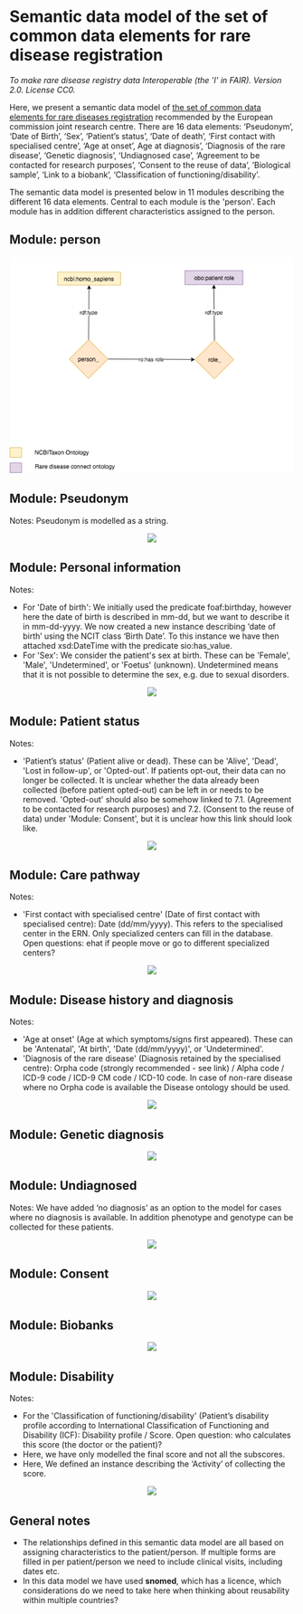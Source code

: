 # Semantic data model of the set of common data elements for rare disease registration
_To make rare disease registry data Interoperable (the 'I' in FAIR). Version 2.0. License CC0._

Here, we present a semantic data model of [the set of common data elements for rare diseases registration](http://www.erare.eu/sites/default/files/SetCommonData-EU%20RD%20Platform_CDS%20_final.pdf) recommended by the European commission joint research centre. There are 16 data elements: ‘Pseudonym’, ‘Date of Birth’, ‘Sex’, ‘Patient’s status’, ‘Date of death’, ‘First contact with specialised centre’, ‘Age at onset’, Age at diagnosis’, ‘Diagnosis of the rare disease’, ‘Genetic diagnosis’, ‘Undiagnosed case’, ‘Agreement to be contacted for research purposes’, ‘Consent to the reuse of data’, ’Biological sample’, ‘Link to a biobank’, ‘Classification of functioning/disability’.

The semantic data model is presented below in 11 modules describing the different 16 data elements. Central to each module is the 'person'. Each module has in addition different characteristics assigned to the person.

## Module: person

<p align="center"> 
    <img src="https://github.com/LUMC-BioSemantics/ERN-common-data-elements/blob/wiki/0_Patient_role.png">
</p>


## Module: Pseudonym

Notes: Pseudonym is modelled as a string.

<p align="center"> 
    <img src="https://github.com/LUMC-BioSemantics/ERN-common-data-elements/blob/wiki/1_Pseudonym.png">
</p>


## Module: Personal information

Notes:
- For 'Date of birth': We initially used the predicate foaf:birthday, however here the date of birth is described in mm-dd, but we want to describe it in mm-dd-yyyy. We now created a new instance describing ‘date of birth’ using the NCIT class ‘Birth Date’. To this instance we have then attached xsd:DateTime with the predicate sio:has_value.
- For 'Sex': We consider the patient's sex at birth. These can be 'Female', 'Male', 'Undetermined', or 'Foetus' (unknown). Undetermined means that it is not possible to determine the sex, e.g. due to sexual disorders.

<p align="center"> 
    <img src="https://github.com/LUMC-BioSemantics/ERN-common-data-elements/blob/wiki/2_Personal_information.png">
</p>


## Module: Patient status

Notes:
- 'Patient’s status' (Patient alive or dead). These can be 'Alive', 'Dead', 'Lost in follow-up', or 'Opted-out'. If patients opt-out, their data can no longer be collected. It is unclear whether the data already been collected (before patient opted-out) can be left in or needs to be removed. 'Opted-out' should also be somehow linked to 7.1. (Agreement to be contacted for research purposes) and 7.2. (Consent to the reuse of data) under 'Module: Consent', but it is unclear how this link should look like.

<p align="center"> 
    <img src="https://github.com/LUMC-BioSemantics/ERN-common-data-elements/blob/wiki/3_Patient_status.png">
</p>

## Module: Care pathway

Notes:
- 'First contact with specialised centre' (Date of first contact with specialised centre): Date (dd/mm/yyyy). This refers to the specialised center in the ERN. Only specialized centers can fill in the database. Open questions: ehat if people move or go to different specialized centers?

<p align="center"> 
    <img src="https://github.com/LUMC-BioSemantics/ERN-common-data-elements/blob/wiki/4_Care_pathway.png">
</p>


## Module: Disease history and diagnosis

Notes:
- 'Age at onset' (Age at which symptoms/signs first appeared). These can be 'Antenatal', 'At birth', 'Date (dd/mm/yyyy)', or 'Undetermined'.
- 'Diagnosis of the rare disease' (Diagnosis retained by the specialised centre): Orpha code (strongly recommended - see link) / Alpha code / ICD-9 code / ICD-9 CM code / ICD-10 code. In case of non-rare disease where no Orpha code is available the Disease ontology should be used.

<p align="center"> 
    <img src="https://github.com/LUMC-BioSemantics/ERN-common-data-elements/blob/wiki/5_Disease_history_and_diagnosis.png">
</p>


## Module: Genetic diagnosis

<p align="center"> 
    <img src="https://github.com/LUMC-BioSemantics/ERN-common-data-elements/blob/wiki/6_Genetic_diagnosis.png">
</p>


## Module: Undiagnosed

Notes: We have added ‘no diagnosis’ as an option to the model for cases where no diagnosis is available. In addition phenotype and genotype can be collected for these patients.

<p align="center"> 
    <img src="https://github.com/LUMC-BioSemantics/ERN-common-data-elements/blob/wiki/7_Undiagnosed.png">
</p>


## Module: Consent

<p align="center"> 
    <img src="https://github.com/LUMC-BioSemantics/ERN-common-data-elements/blob/wiki/8_Consent.png">
</p>


## Module: Biobanks

<p align="center"> 
    <img src="https://github.com/LUMC-BioSemantics/ERN-common-data-elements/blob/wiki/9_Biobanks.png">
</p>


## Module: Disability

Notes:
- For the 'Classification of functioning/disability' (Patient’s disability profile according to International Classification of Functioning and Disability (ICF): Disability profile / Score. Open question: who calculates this score (the doctor or the patient)? 
- Here, we have only modelled the final score and not all the subscores.
- Here, We defined an instance describing the ‘Activity’ of collecting the score.

<p align="center"> 
    <img src="https://github.com/LUMC-BioSemantics/ERN-common-data-elements/blob/wiki/10_Disability.png">
</p>


## General notes
- The relationships defined in this semantic data model are all based on assigning characteristics to the patient/person. If multiple forms are filled in per patient/person we need to include clinical visits, including dates etc.
- In this data model we have used **snomed**, which has a licence, which considerations do we need to take here when thinking about reusability within multiple countries?

